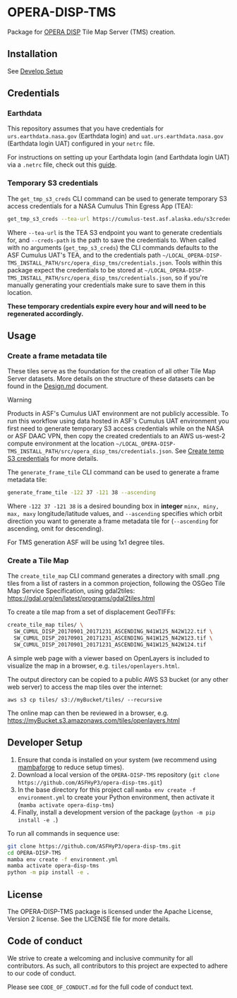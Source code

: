 # OPERA-DISP-TMS

Package for [OPERA DISP](https://www.jpl.nasa.gov/go/opera/products/disp-product-suite/) Tile Map Server (TMS) creation.

## Installation
See [Develop Setup](#developer-setup)

## Credentials
### Earthdata
This repository assumes that you have credentials for `urs.earthdata.nasa.gov` (Earthdata login) and `uat.urs.earthdata.nasa.gov` (Earthdata login UAT) configured in your `netrc` file.

For instructions on setting up your Earthdata login (and Earthdata login UAT) via a `.netrc` file, check out this [guide](https://harmony.earthdata.nasa.gov/docs#getting-started).

### Temporary S3 credentials
The `get_tmp_s3_creds` CLI command can be used to generate temporary S3 access credentials for a NASA Cumulus Thin Egress App (TEA):
```bash
get_tmp_s3_creds --tea-url https://cumulus-test.asf.alaska.edu/s3credentials --creds-path ~/LOCAL_OPERA-DISP-TMS_INSTALL_PATH/src/opera_disp_tms/credentials.json
```
Where `--tea-url` is the TEA S3 endpoint you want to generate credentials for, and `--creds-path` is the path to save the credentials to.
When called with no arguments (`get_tmp_s3_creds`) the CLI commands defaults to the ASF Cumulus UAT's TEA, and to the credentials path `~/LOCAL_OPERA-DISP-TMS_INSTALL_PATH/src/opera_disp_tms/credentials.json`. Tools within this package expect the credentials to be stored at `~/LOCAL_OPERA-DISP-TMS_INSTALL_PATH/src/opera_disp_tms/credentials.json`, so if you're manually generating your credentials make sure to save them in this location.

**These temporary credentials expire every hour and will need to be regenerated accordingly.**

## Usage
### Create a frame metadata tile
These tiles serve as the foundation for the creation of all other Tile Map Server datasets. More details on the structure of these datasets can be found in the [Design.md](https://github.com/ASFHyP3/OPERA-DISP-TMS/blob/develop/Design.md) document.

> [!WARNING]
> Products in ASF's Cumulus UAT environment are not publicly accessible. To run this workflow using data hosted in ASF's Cumulus UAT environment you first need to generate temporary S3 access credentials while on the NASA or ASF DAAC VPN, then copy the created credentials to an AWS us-west-2 compute environment at the location `~/LOCAL_OPERA-DISP-TMS_INSTALL_PATH/src/opera_disp_tms/credentials.json`. See [Create temp S3 credentials](#temporary-s3-credentials) for more details.

The `generate_frame_tile` CLI command can be used to generate a frame metadata tile:
```bash
generate_frame_tile -122 37 -121 38 --ascending
```
Where `-122 37 -121 38` is a desired bounding box in **integer** `minx, miny, max, maxy` longitude/latitude values, and `--ascending` specifies which orbit direction you want to generate a frame metadata tile for (`--ascending` for ascending, omit for descending).

For TMS generation ASF will be using 1x1 degree tiles.

### Create a Tile Map
The `create_tile_map` CLI command generates a directory with small .png tiles from a list of rasters in a common projection, following the OSGeo Tile Map Service Specification, using gdal2tiles: https://gdal.org/en/latest/programs/gdal2tiles.html

To create a tile map from a set of displacement GeoTIFFs:
```bash
create_tile_map tiles/ \
  SW_CUMUL_DISP_20170901_20171231_ASCENDING_N41W125_N42W122.tif \
  SW_CUMUL_DISP_20170901_20171231_ASCENDING_N41W125_N42W123.tif \
  SW_CUMUL_DISP_20170901_20171231_ASCENDING_N41W125_N42W124.tif
```

A simple web page with a viewer based on OpenLayers is included to visualize the map in a browser, e.g. `tiles/openlayers.html`.

The output directory can be copied to a public AWS S3 bucket (or any other web server) to access the map tiles over the internet:
```
aws s3 cp tiles/ s3://myBucket/tiles/ --recursive
```
The online map can then be reviewed in a browser, e.g. https://myBucket.s3.amazonaws.com/tiles/openlayers.html

## Developer Setup
1. Ensure that conda is installed on your system (we recommend using [mambaforge](https://github.com/conda-forge/miniforge#mambaforge) to reduce setup times).
2. Download a local version of the `OPERA-DISP-TMS` repository (`git clone https://github.com/ASFHyP3/opera-disp-tms.git`)
3. In the base directory for this project call `mamba env create -f environment.yml` to create your Python environment, then activate it (`mamba activate opera-disp-tms`)
4. Finally, install a development version of the package (`python -m pip install -e .`)

To run all commands in sequence use:
```bash
git clone https://github.com/ASFHyP3/opera-disp-tms.git 
cd OPERA-DISP-TMS
mamba env create -f environment.yml
mamba activate opera-disp-tms
python -m pip install -e .
```
## License
The OPERA-DISP-TMS package is licensed under the Apache License, Version 2 license. See the LICENSE file for more details.

## Code of conduct
We strive to create a welcoming and inclusive community for all contributors. As such, all contributors to this project are expected to adhere to our code of conduct.

Please see `CODE_OF_CONDUCT.md` for the full code of conduct text.
